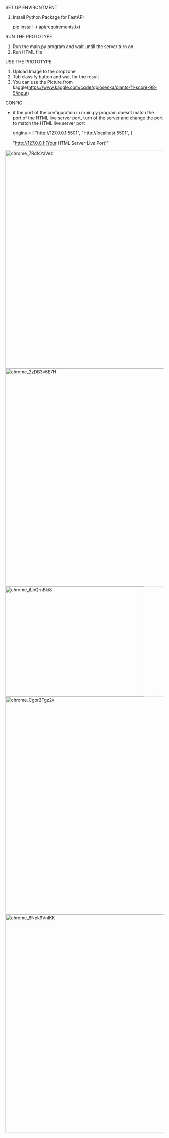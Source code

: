 SET UP ENVIRONTMENT
1. Intsall Python Package for FastAPI

   pip install -r api/requirements.txt

RUN THE PROTOTYPE
1. Run the main.py program and wait untill the server turn on
2. Run HTML file

USE THE PROTOTYPE
1. Upload Image to the dropzone
2. Tab classify button and wait for the result
3. You can use the Picture from kaggle(https://www.kaggle.com/code/gpiosenka/plants-f1-score-98-5/input)

CONFIG:
  - if the port of the configuration in main.py program doesnt match the port of the HTML live server port, turn of the server and change the port to match the HTML live server port

    origins = [
    "http://127.0.0.1:5501", 
    "http://localhost:5501",
    ]
    
    "http://127.0.0.1:[Your HTML Server Live Port]"
<img width="1228" height="691" alt="chrome_7RdfcYaVez" src="https://github.com/user-attachments/assets/32b70911-296e-4102-8400-60c2d16b2f9d" />
<img width="1228" height="691" alt="chrome_2zDB3v6E7H" src="https://github.com/user-attachments/assets/458421aa-4158-44f8-80d5-61217133940b" />
<img width="442" height="348" alt="chrome_iLbQrnBki8" src="https://github.com/user-attachments/assets/e6521e2b-35b6-4684-a119-a2e9d08de77b" />
<img width="1231" height="689" alt="chrome_Cgpr2Tgz2v" src="https://github.com/user-attachments/assets/ff6db7a7-5407-4b28-a85d-b1e2a3007e0b" />
<img width="1228" height="691" alt="chrome_8Npk9VnlKK" src="https://github.com/user-attachments/assets/fe18be20-4de4-448d-85a2-db031cb4a904" />
